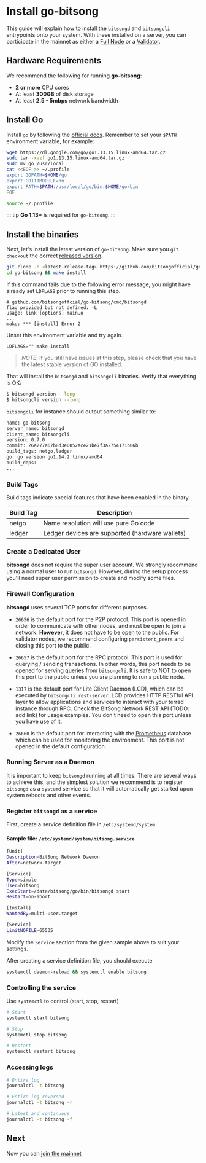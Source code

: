 # Install go-bitsong

This guide will explain how to install the `bitsongd` and `bitsongcli` entrypoints onto your system. With these installed on a server, you can participate in the mainnet as either a [Full Node](./join-mainnet.md) or a [Validator](../validators/validator-setup.md).

## Hardware Requirements

We recommend the following for running **go-bitsong**:

- **2 or more** CPU cores
- At least **300GB** of disk storage
- At least **2.5 - 5mbps** network bandwidth

## Install Go

Install `go` by following the [official docs](https://golang.org/doc/install). Remember to set your `$PATH` environment variable, for example:

```bash
wget https://dl.google.com/go/go1.13.15.linux-amd64.tar.gz
sudo tar -xvzf go1.13.15.linux-amd64.tar.gz
sudo mv go /usr/local
cat <<EOF >> ~/.profile
export GOPATH=$HOME/go
export GO111MODULE=on
export PATH=$PATH:/usr/local/go/bin:$HOME/go/bin
EOF
```

```bash
source ~/.profile
```

::: tip
**Go 1.13+** is required for `go-bitsong`.
:::

## Install the binaries

Next, let's install the latest version of `go-bitsong`. Make sure you `git checkout` the correct [released version](https://github.com/bitsongofficial/go-bitsong/releases).

```bash
git clone -b <latest-release-tag> https://github.com/bitsongofficial/go-bitsong
cd go-bitsong && make install
```

If this command fails due to the following error message, you might have already set `LDFLAGS` prior to running this step.

```
# github.com/bitsongoffcial/go-bitsong/cmd/bitsongd
flag provided but not defined: -L
usage: link [options] main.o
...
make: *** [install] Error 2
```

Unset this environment variable and try again.

```
LDFLAGS="" make install
```

> _NOTE_: If you still have issues at this step, please check that you have the latest stable version of GO installed.

That will install the `bitsongd` and `bitsongcli` binaries. Verify that everything is OK:

```bash
$ bitsongd version --long
$ bitsongcli version --long
```

`bitsongcli` for instance should output something similar to:

```bash
name: go-bitsong
server_name: bitsongd
client_name: bitsongcli
version: 0.7.0
commit: 26a277a67b8d3e0052ace21be7f3a2754171b06b
build_tags: netgo,ledger
go: go version go1.14.2 linux/amd64
build_deps:
...
```

### Build Tags

Build tags indicate special features that have been enabled in the binary.

| Build Tag | Description                                     |
| --------- | ----------------------------------------------- |
| netgo     | Name resolution will use pure Go code           |
| ledger    | Ledger devices are supported (hardware wallets) |

### Create a Dedicated User

**bitsongd** does not require the super user account. We strongly recommend using a normal user to run `bitsongd`. However, during the setup process you'll need super user permission to create and modify some files.

### Firewall Configuration

**bitsongd** uses several TCP ports for different purposes.

- `26656` is the default port for the P2P protocol. This port is opened in order to communicate with other nodes, and must be open to join a network. **However**, it does not have to be open to the public. For validator nodes, we recommend configuring `persistent_peers` and closing this port to the public.

- `26657` is the default port for the RPC protocol. This port is used for querying / sending transactions. In other words, this port needs to be opened for serving queries from `bitsongcli`. It is safe to NOT to open this port to the public unless you are planning to run a public node.

- `1317` is the default port for Lite Client Daemon (LCD), which can be executed by `bitsongcli rest-server`. LCD provides HTTP RESTful API layer to allow applications and services to interact with your terrad instance through RPC. Check the BitSong Network REST API (TODO: add link) for usage examples. You don't need to open this port unless you have use of it.

- `26660` is the default port for interacting with the [Prometheus](https://prometheus.io/) database which can be used for monitoring the environment. This port is not opened in the default configuration.

### Running Server as a Daemon

It is important to keep `bitsongd` running at all times. There are several ways to achieve this, and the simplest solution we recommend is to register `bitsongd` as a `systemd` service so that it will automatically get started upon system reboots and other events.

### Register `bitsongd` as a service

First, create a service definition file in `/etc/systemd/system`

#### Sample file: `/etc/systemd/system/bitsong.service`

```bash
[Unit]
Description=BitSong Network Daemon
After=network.target

[Service]
Type=simple
User=bitsong
ExecStart=/data/bitsong/go/bin/bitsongd start
Restart=on-abort

[Install]
WantedBy=multi-user.target

[Service]
LimitNOFILE=65535
```

Modify the `Service` section from the given sample above to suit your settings.

After creating a service definition file, you should execute

```bash
systemctl daemon-reload && systemctl enable bitsong
```

### Controlling the service

Use `systemctl` to control (start, stop, restart)

```bash
# Start
systemctl start bitsong

# Stop
systemctl stop bitsong

# Restart
systemctl restart bitsong
```

### Accessing logs

```bash
# Entire log
journalctl -t bitsong

# Entire log reversed
journalctl -t bitsong -r

# Latest and continuous
journalctl -t bitsong -f
```

## Next

Now you can [join the mainnet](./join-mainnet.md)
